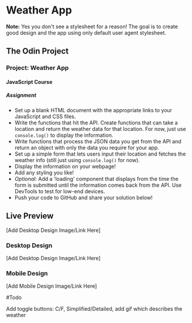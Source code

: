 # Weather App

**Note:** Yes you don't see a stylesheet for a reason! The goal is to create good design and the app using only default user agent stylesheet.

## The Odin Project

### Project: Weather App

#### JavaScript Course

##### Assignment

- Set up a blank HTML document with the appropriate links to your JavaScript and CSS files.
- Write the functions that hit the API. Create functions that can take a location and return the weather data for that location. For now, just use `console.log()` to display the information.
- Write functions that process the JSON data you get from the API and return an object with only the data you require for your app.
- Set up a simple form that lets users input their location and fetches the weather info (still just using `console.log()` for now).
- Display the information on your webpage!
- Add any styling you like!
- _Optional:_ Add a 'loading' component that displays from the time the form is submitted until the information comes back from the API. Use DevTools to test for low-end devices.
- Push your code to GitHub and share your solution below!

## Live Preview

[Add Desktop Design Image/Link Here]

### Desktop Design

[Add Desktop Design Image/Link Here]

### Mobile Design

[Add Mobile Design Image/Link Here]

#Todo

Add toggle buttons: C/F, Simplified/Detailed, add gif which describes the weather
